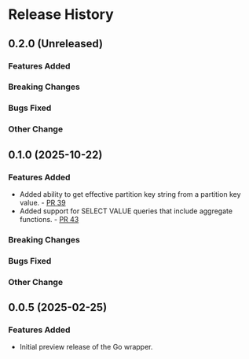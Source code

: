 # Release History

## 0.2.0 (Unreleased)

### Features Added

### Breaking Changes

### Bugs Fixed

### Other Change

## 0.1.0 (2025-10-22)

### Features Added

* Added ability to get effective partition key string from a partition key value. - [PR 39](https://github.com/Azure/azure-cosmos-client-engine/pull/39)
* Added support for SELECT VALUE queries that include aggregate functions. - [PR 43](https://github.com/Azure/azure-cosmos-client-engine/pull/43)

### Breaking Changes

### Bugs Fixed

### Other Change

## 0.0.5 (2025-02-25)

### Features Added

* Initial preview release of the Go wrapper.
